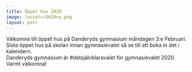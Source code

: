 ```yaml
---
title: Öppet hus 2020
image: /assets/OH19ny.png
layout: post
---
```


Välkomna till öppet hus på Danderyds gymnasium måndagen 3:e Februari.<br>
Sista öppet hus på skolan innan gymnasievalet så se till att boka in det i kalendern.<br>
Danderyds gymnasium är #detsjälvklaravalet för gymnasievalet 2020.
<br>
Varmt välkomna!
<br>
